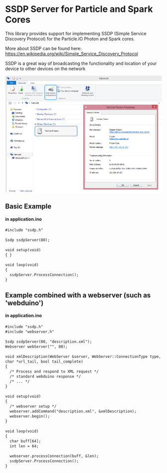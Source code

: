 SSDP Server for Particle and Spark Cores
====================
This library provides support for implementing  SSDP (Simple Service Discovery Protocol) for the Particle.IO Photon and Spark cores.

More about SSDP can be found here: https://en.wikipedia.org/wiki/Simple_Service_Discovery_Protocol

SSDP is a great way of broadcasting the functionality and location of your device to other devices on the network

![Network Discovery in Windows](/readme_example_network.png)

## Basic Example
#### in application.ino
```
#include "ssdp.h"

Ssdp ssdpServer(80);

void setup(void)
{ }

void loop(void)
{
  ssdpServer.ProcessConnection();
}
```

## Example combined with a webserver (such as 'webduino')
#### in application.ino
```
#include "ssdp.h"
#include "webserver.h"

Ssdp ssdpServer(80, "description.xml");
Webserver webServer("", 80);

void xmlDescription(WebServer &server, WebServer::ConnectionType type, char *url_tail, bool tail_complete)
{
  /* Process and respond to XML request */
  /* standard webduino response */
  /* ... */
}

void setup(void)
{
  /* webserver setup */
  webserver.addCommand("description.xml", &xmlDescription);
  webserver.begin();
}

void loop(void)
{
  char buff[64];
  int len = 64;

  webserver.processConnection(buff, &len);
  ssdpServer.ProcessConnection();
}
```

